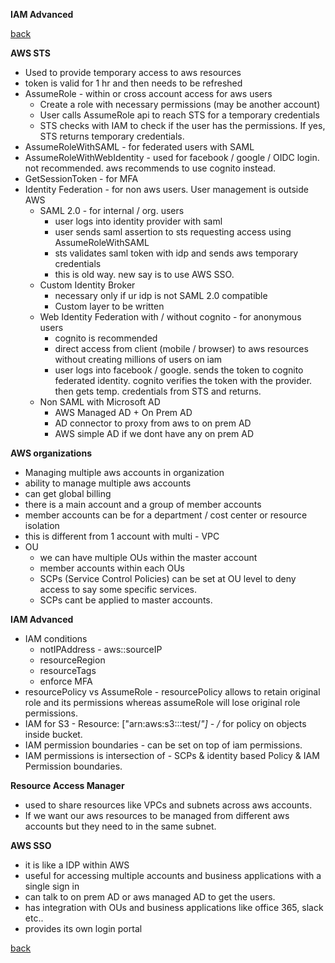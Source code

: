 **IAM Advanced**

[back](index.md)

**AWS STS**
* Used to provide temporary access to aws resources
* token is valid for 1 hr and then needs to be refreshed
* AssumeRole - within or cross account access for aws users
    * Create a role with necessary permissions (may be another account)
    * User calls AssumeRole api to reach STS for a temporary credentials
    * STS checks with IAM to check if the user has the permissions. If yes, STS returns temporary credentials.
* AssumeRoleWithSAML - for federated users with SAML
* AssumeRoleWithWebIdentity - used for facebook / google / OIDC login. not recommended. aws recommends to use cognito instead.
* GetSessionToken - for MFA
* Identity Federation - for non aws users. User management is outside AWS
    * SAML 2.0 - for internal / org. users 
        * user logs into identity provider with saml
        * user sends saml assertion to sts requesting access using AssumeRoleWithSAML
        * sts validates saml token with idp and sends aws temporary credentials
        * this is old way. new say is to use AWS SSO.
    * Custom Identity Broker
      * necessary only if ur idp is not SAML 2.0 compatible
      * Custom layer to be written 
    * Web Identity Federation with / without cognito - for anonymous users 
        * cognito is recommended
        * direct access from client (mobile / browser) to aws resources without creating millions of users on iam
        * user logs into facebook / google. sends the token to cognito federated identity. cognito verifies the token with the provider. then gets temp. credentials from STS and returns.
    * Non SAML with Microsoft AD
      * AWS Managed AD + On Prem AD 
      * AD connector to proxy from aws to on prem AD
      * AWS simple AD if we dont have any on prem AD
    

**AWS organizations**

* Managing multiple aws accounts in organization
* ability to manage multiple aws accounts
* can get global billing
* there is a main account and a group of member accounts
* member accounts can be for a department / cost center or resource isolation
* this is different from 1 account with multi - VPC
* OU
    * we can have multiple OUs within the master account
    * member accounts within each OUs
    * SCPs (Service Control Policies) can be set at OU level to deny access to say some specific services.
    * SCPs cant be applied to master accounts.
    
**IAM Advanced**

* IAM conditions
    * notIPAddress - aws::sourceIP
    * resourceRegion
    * resourceTags
    * enforce MFA
* resourcePolicy vs AssumeRole - resourcePolicy allows to retain original role and its permissions whereas assumeRole will lose original role permissions.
* IAM for S3 - Resource: ["arn:aws:s3:::test/*"] - /* for policy on objects inside bucket.
* IAM permission boundaries - can be set on top of iam permissions.
* IAM permissions is intersection of - SCPs & identity based Policy & IAM Permission boundaries.

**Resource Access Manager**

* used to share resources like VPCs and subnets across aws accounts.
* If we want our aws resources to be managed from different aws accounts but they need to in the same subnet.

**AWS SSO**

* it is like a IDP within AWS
* useful for accessing multiple accounts and business applications with a single sign in
* can talk to on prem AD or aws managed AD to get the users.
* has integration with OUs and business applications like office 365, slack etc..
* provides its own login portal


[back](index.md)

    
